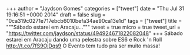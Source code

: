 
+++
author = "Jaydson Gomes"
categories = ["tweet"]
date = "Thu Jul 31 19:16:51 +0000 2014"
draft = false
slug = "0ca319c0271e717ebcb6010befa34ae90ca13e1d"
tags = ["tweet"]
title = """Sábado estarei em Aracaju..."""
tweet = true
micro = true
tweet_url = "https://twitter.com/jaydson/status/494924671822082048"
+++
Sábado estarei em Aracaju dando uma pelestra sobre ES6 e Rock 'n Roll http://t.co/7fS9OjDqs9 O Evento tem tudo pra ser muito massa!
